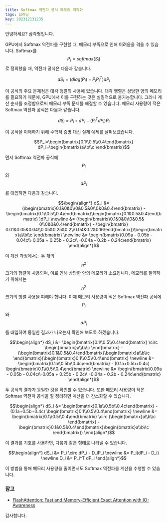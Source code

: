 ```yaml
---
title: Softmax 역전파 공식 메모리 최적화
tags: 딥러닝
key: 202312131235
---
```


안녕하세요? 삼각형입니다.

GPU에서 Softmax 역전파를 구현할 때, 메모리 부족으로 인해 어려움을 겪을 수 있습니다. Softmax를
$$P_i = softmax(S_i)$$로 정의했을 때, 역전파 공식은 다음과 같습니다.

$$dS_i = (diag(P_i) - P_i P_i^T)dP_i$$

이 공식의 주요 문제점은 대각 행렬의 사용에 있습니다. 대각 행렬은 상당한 양의 메모리를 필요하기 때문에,
GPU에서 이를 구현하는 것은 실질적으로 불가능합니다. 그러나 계산 순서를 조정함으로써 메모리 부족 문제를
해결할 수 있습니다. 메모리 사용량이 적은 Softmax 역전파 공식은 다음과 같습니다.

$$dS_i = P_i \circ dP_i - (P_i^T dP_i)P_i$$

이 공식을 이해하기 위해 수학적 증명 대신 실제 예제를 살펴보겠습니다.

$$P_i=\begin{bmatrix}0.1\\0.5\\0.4\end{bmatrix} dP_i=\begin{bmatrix}a\\b\\c
\end{bmatrix}$$

먼저 Softmax 역전파 공식에 $$P_i$$와 $$dP_i$$를 대입하면 다음과 같습니다.

$$\begin{align*}
dS_i &= (\begin{bmatrix}0.1&0&0\\0&0.5&0\\0&0&0.4\end{bmatrix} -
\begin{bmatrix}0.1\\0.5\\0.4\end{bmatrix}\begin{bmatrix}0.1&0.5&0.4\end{bmatrix}
)dP_i
\newline
&= (\begin{bmatrix}0.1&0&0\\0&0.5& 0\\0&0&0.4\end{bmatrix} - \begin{bmatrix}
0.01&0.05&0.04\\0.05&0.25&0.2\\0.04&0.2&0.16\end{bmatrix})\begin{bmatrix}a\\b\\c
\end{bmatrix}
\newline
&= \begin{bmatrix}0.09a - 0.05b - 0.04c\\-0.05a + 0.25b - 0.2c\\
-0.04a - 0.2b - 0.24c\end{bmatrix}
\end{align*}$$

이 계산 과정에서는 두 개의 $$n^2$$ 크기의 행렬이 사용되며, 이로 인해 상당한 양의 메모리가 소요됩니다.
메모리를 절약하기 위해서는 $$n^2$$ 크기의 행렬 사용을 피해야 합니다. 이제 메모리 사용량이 적은
Softmax 역전파 공식에 $$P_i$$와 $$dP_i$$를 대입하여 동일한 결과가 나오는지 확인해 보도록
하겠습니다.

$$\begin{align*}
dS_i &= \begin{bmatrix}0.1\\0.5\\0.4\end{bmatrix} \circ \begin{bmatrix}a\\b\\c
\end{bmatrix} - (\begin{bmatrix}0.1&0.5&0.4\end{bmatrix}\begin{bmatrix}a\\b\\c
\end{bmatrix})\begin{bmatrix}0.1\\0.5\\0.4\end{bmatrix}
\newline
&= \begin{bmatrix}0.1a\\0.5b\\0.4c\end{bmatrix} - (0.1a+0.5b+0.4c)
\begin{bmatrix}0.1\\0.5\\0.4\end{bmatrix}
\newline
&= \begin{bmatrix}0.09a - 0.05b - 0.04c\\-0.05a + 0.25b - 0.2c\\
-0.04a - 0.2b - 0.24c\end{bmatrix}
\end{align*}$$

두 공식의 결과가 동일한 것을 확인할 수 있습니다. 또한 메모리 사용량이 적은 Softmax 역전파 공식을 잘
정리하면 계산을 더 간소화할 수 있습니다.

$$\begin{align*}
dS_i &= \begin{bmatrix}0.1a\\0.5b\\0.4c\end{bmatrix} - (0.1a+0.5b+0.4c)
\begin{bmatrix}0.1\\0.5\\0.4\end{bmatrix}
\newline
&= \begin{bmatrix}0.1\\0.5\\0.4\end{bmatrix} \circ (\begin{bmatrix}a\\b\\c
\end{bmatrix} - \begin{bmatrix}0.1&0.5&0.4\end{bmatrix}\begin{bmatrix}a\\b\\c
\end{bmatrix})
\end{align*}$$

이 결과를 기호를 사용하면, 다음과 같은 형태로 나타낼 수 있습니다.

$$\begin{align*}
dS_i &= P_i \circ dP_i - D_iP_i
\newline
&= P_i(dP_i - D_i)
\newline
D_i &= P_i^T dP_i
\end{align*}$$

이 방법을 통해 메모리 사용량을 줄이면서도 Softmax 역전파를 계산을 수행할 수 있습니다.

### 참고

- [FlashAttention: Fast and Memory-Efficient Exact Attention with IO-Awareness](https://arxiv.org/abs/2205.14135)

감사합니다.

<!--more-->
